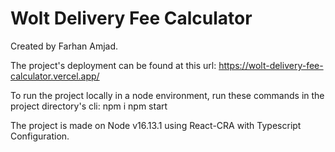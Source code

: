 # Wolt Delivery Fee Calculator
Created by Farhan Amjad.

The project's deployment can be found at this url:
https://wolt-delivery-fee-calculator.vercel.app/

To run the project locally in a node environment, run these commands in the project directory's cli:
npm i
npm start

The project is made on Node v16.13.1 using React-CRA with Typescript Configuration.
